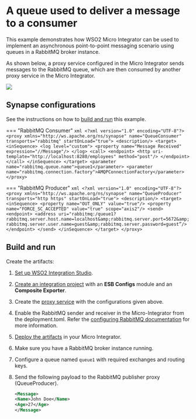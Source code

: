 # A queue used to deliver a message to a consumer

This example demonstrates how WSO2 Micro Integrator can be used to implement an asynchronous point-to-point messaging scenario using queues in a RabbitMQ broker instance.

As shown below, a proxy service configured in the Micro Integrator sends messages to the RabbitMQ queue, which are then consumed by another proxy service in the Micro Integrator.

<img src="{{base_path}}/assets/img/integrate/rabbitmq/rabbitmq-point-to-point.png">

## Synapse configurations

See the instructions on how to [build and run](#build-and-run) this example.

=== "RabbitMQ Consumer"
    ```xml
    <?xml version="1.0" encoding="UTF-8"?><proxy xmlns="http://ws.apache.org/ns/synapse" name="QueueConsumer" transports="rabbitmq" startOnLoad="true">
      <description/>
      <target>
          <inSequence>
              <log level="custom">
                  <property name="Message Received" expression="//Message"/>
              </log>
              <call>
                  <endpoint>
                      <http uri-template="http://localhost:8280/employees" method="post"/>
                  </endpoint>
              </call>
          </inSequence>
      </target>
      <parameter name="rabbitmq.queue.name">queue1</parameter>
      <parameter name="rabbitmq.connection.factory">AMQPConnectionFactory</parameter>
    </proxy>
    ```

=== "RabbitMQ Producer"
    ```xml
    <?xml version="1.0" encoding="UTF-8"?>
    <proxy xmlns="http://ws.apache.org/ns/synapse"
        name="QueueProducer"
        transports="http https"
        startOnLoad="true">
      <description/>
      <target>
        <inSequence>
          <property name="OUT_ONLY" value="true"/>
          <property name="FORCE_SC_ACCEPTED" value="true" scope="axis2"/>
          <send>
              <endpoint>
                <address uri="rabbitmq:/queue1?rabbitmq.server.host.name=localhost&amp;rabbitmq.server.port=5672&amp;rabbitmq.server.user.name=guest&amp;rabbitmq.server.password=guest”/>
              </endpoint>
          </send>
        </inSequence>
      </target>
    </proxy>
    ```

## Build and run

Create the artifacts:

1. [Set up WSO2 Integration Studio]({{base_path}}/integrate/develop/installing-wso2-integration-studio).
2. [Create an integration project]({{base_path}}/integrate/develop/create-integration-project) with an <b>ESB Configs</b> module and an <b>Composite Exporter</b>.
3. Create the [proxy service]({{base_path}}/integrate/develop/creating-artifacts/creating-a-proxy-service) with the configurations given above.
4. Enable the RabbitMQ sender and receiver in the Micro-Integrator from the deployment.toml. Refer the 
 [configuring RabbitMQ documentation]({{base_path}}/install-and-setup/setup/mi-setup/brokers/configure-with-rabbitmq) for more information.
5. [Deploy the artifacts]({{base_path}}/integrate/develop/deploy-artifacts) in your Micro Integrator.
6. Make sure you have a RabbitMQ broker instance running.
7. Configure a queue named `queue1` with required exchanges and routing keys.
8. Send the following payload to the RabbitMQ publisher proxy (QueueProducer).

    ```xml
    <Message>
    <Name>John Doe</Name>
    <Age>27</Age>
    </Message>
    ```
